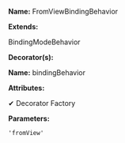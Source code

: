 **Name:** FromViewBindingBehavior

**Extends:**

BindingModeBehavior

**Decorator(s):**

**Name:** bindingBehavior

**Attributes:**

✔ Decorator Factory

**Parameters:**

```
'fromView'
```

